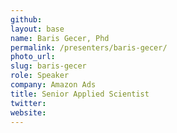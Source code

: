 ```yaml
---
github:
layout: base
name: Baris Gecer, Phd
permalink: /presenters/baris-gecer/
photo_url:
slug: baris-gecer
role: Speaker
company: Amazon Ads
title: Senior Applied Scientist
twitter:
website:
---
```

